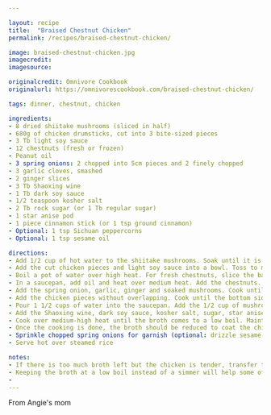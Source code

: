```yaml
---

layout: recipe
title:  "Braised Chestnut Chicken"
permalink: /recipes/braised-chestnut-chicken/

image: braised-chestnut-chicken.jpg
imagecredit: 
imagesource: 

originalcredit: Omnivore Cookbook
originalurl: https://omnivorescookbook.com/braised-chestnut-chicken/

tags: dinner, chestnut, chicken

ingredients:
- 8 dried shiitake mushrooms (sliced in half)
- 680g of chicken drumsticks, cut into 3 bite-sized pieces
- 3 Tb light soy sauce
- 12 chestnuts (fresh or frozen)
- Peanut oil
- 3 spring onions: 2 chopped into 5cm pieces and 2 finely chopped
- 3 garlic cloves, smashed
- 2 ginger slices
- 3 Tb Shaoxing wine
- 1 Tb dark soy sauce
- 1/2 teaspoon kosher salt
- 2 Tb rock sugar (or 1 Tb regular sugar)
- 1 star anise pod
- 1 piece cinnamon stick (or 1 tsp ground cinnamon)
- Optional: 1 tsp Sichuan peppercorns
- Optional: 1 tsp sesame oil

directions:
- Add 1/2 cup of hot water to the shiitake mushrooms. Soak until it is soft throughout. Gently rub the mushrooms to remove any debris and squeeze out excess water. Cut them in halves. Reserve the soaking liquid
- Add the cut chicken pieces and light soy sauce into a bowl. Toss to mix well and set aside
- Boil a pot of water over high heat. For fresh chestnuts, slice the bases and boil. When cooked, peel the chestnuts and let it air dry. If using peeled frozen chestnuts, boil according to package instructions
- In a saucepan, add oil and heat over medium heat. Add the chestnuts. Cook, until lightly browned. Transfer to a bowl
- Add the spring onion, garlic, ginger and soaked mushrooms. Cook until lightly browned and transfer them into the bowl with the chestnuts
- Add the chicken pieces without overlapping. Cook until the bottom side is lightly browned, then flip to brown the other side
- Pour 1 1/2 cups of water into the saucepan. Add the 1/2 cup of mushroom soaking liquid but be careful not to add the residual bits
- Add the Shaoxing wine, dark soy sauce, kosher salt, sugar, star anise pod, cinnamon and Sichuan peppercorns. Add the cooked chestnuts with the aromatics. The liquid should cover most of the chicken but if not, add more water
- Cook over medium-high heat until the broth comes to a low boil. Maintain cooking this uncovered for 25 minutes or until the chicken turns very tender
- Once the cooking is done, the broth should be reduced to coat the chicken with a thin layer
- Sprinkle chopped spring onions for garnish (optional: drizzle sesame oil)
- Serve hot over steamed rice

notes:
- If there is too much broth left but the chicken is tender, transfer the chicken to a serving bowl and keep reducing the broth over high heat until it thickens
- Keeping the broth at a low boil instead of a simmer will help some of the oil/fat to emulsify with the broth, which yields a thick flavourful glaze at the end. If you prefer a thin broth, you will need to simmer the chicken instead
- 
---
```


From Angie's mom
